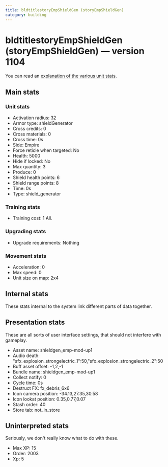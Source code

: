 ```yaml
---
title: bldtitlestoryEmpShieldGen (storyEmpShieldGen)
category: building
---
```


# bldtitlestoryEmpShieldGen (storyEmpShieldGen) — version 1104

You can read an [explanation  of the various unit stats](unitexplained.md).

## Main stats

### Unit stats

  * Activation radius: 32
  * Armor type: shieldGenerator
  * Cross credits: 0
  * Cross materials: 0
  * Cross time: 0s
  * Side: Empire
  * Force reticle when targeted: No
  * Health: 5000
  * Hide if locked: No
  * Max quantity: 3
  * Produce: 0
  * Shield health points: 6
  * Shield range points: 8
  * Time: 0s
  * Type: shield_generator

### Training stats

  * Training cost: 1 All.

### Upgrading stats

  * Upgrade requirements: Nothing

### Movement stats

  * Acceleration: 0
  * Max speed: 0
  * Unit size on map: 2x4

## Internal stats

These stats internal to the system link different parts of data together.


## Presentation stats

These are all sorts of user interface settings, that should not interfere with gameplay.

  * Asset name: shieldgen_emp-mod-up1
  * Audio death: "sfx_explosion_strongelectric_1":50,"sfx_explosion_strongelectric_2":50
  * Buff asset offset: -1,2,-1
  * Bundle name: shieldgen_emp-mod-up1
  * Collect notify: 0
  * Cycle time: 0s
  * Destruct FX: fx_debris_6x6
  * Icon camera position: -34.13,27.35,30.58
  * Icon lookat position: 0.35,0.77,0.07
  * Stash order: 40
  * Store tab: not_in_store

## Uninterpreted stats

Seriously, we don't really know what to do with these.

  * Max XP: 15
  * Order: 2003
  * Xp: 5

